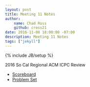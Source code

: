 ```yaml
---
layout: post
title: Meeting 11 Notes
author:
    name: Chad Ross
    github: cross21
date: 2016-11-08 18:00:00 -07:00
description: Meeting 11 Notes
tags: ["jekyll"]
---
```

{% include JB/setup %}

2016 So Cal Regional ACM ICPC Review
  - [Scoreboard](http://socalcontest.org/history/2016/details-2016.shtml)
  - [Problem Set](http://socalcontest.org/history/2016/SC2016ICPCProblems.pdf)

